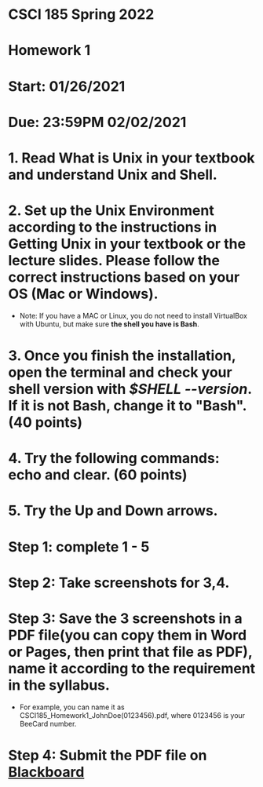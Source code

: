 # CSCI 185 Spring 2022
# Homework 1
# Start: 01/26/2021
# Due: 23:59PM 02/02/2021

# 1. Read **What is Unix** in your textbook and understand Unix and Shell.
# 2. Set up the Unix Environment according to the instructions in **Getting Unix** in your textbook or the lecture slides. Please follow the correct instructions based on your OS (Mac or Windows).
+ Note: If you have a MAC or Linux, you do not need to install VirtualBox with Ubuntu, but make sure **the shell you have is Bash**.
# 3. Once you finish the installation, open the terminal and check your shell version with *$SHELL --version*. If it is not **Bash**, change it to "Bash". (40 points)
# 4. Try the following commands: echo and clear. (60 points)
# 5. Try the Up and Down arrows.

# Step 1: complete 1 - 5
# Step 2: Take screenshots for 3,4.
# Step 3: Save the 3 screenshots in a PDF file(you can copy them in Word or Pages, then print that  file as PDF), name it according to the requirement in the syllabus. 
+ For example, you can name it as CSCI185_Homework1_JohnDoe(0123456).pdf, where 0123456 is your BeeCard number.
# Step 4: Submit the PDF file on [Blackboard](https://blackboard.sau.edu/)
